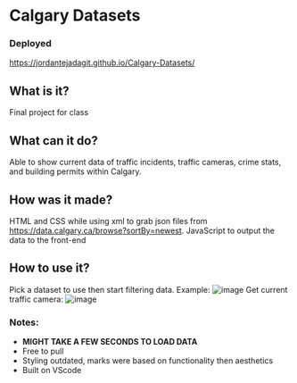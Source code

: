 # Calgary Datasets
### Deployed
https://jordantejadagit.github.io/Calgary-Datasets/
## What is it?
Final project for class
## What can it do?
Able to show current data of traffic incidents, traffic cameras, crime stats, and building permits within Calgary.
## How was it made?
HTML and CSS while using xml to grab json files from https://data.calgary.ca/browse?sortBy=newest. JavaScript to output the data to the front-end
## How to use it?
Pick a dataset to use then start filtering data.
Example: 
![image](https://user-images.githubusercontent.com/84684944/150671888-b3e5b1d8-9017-447f-84de-c47d1df298d9.png)
Get current traffic camera:
![image](https://user-images.githubusercontent.com/84684944/150671912-8ea904c6-820f-45f8-8733-542f305169d7.png)
### Notes:
* **MIGHT TAKE A FEW SECONDS TO LOAD DATA**
* Free to pull
* Styling outdated, marks were based on functionality then aesthetics
* Built on VScode
